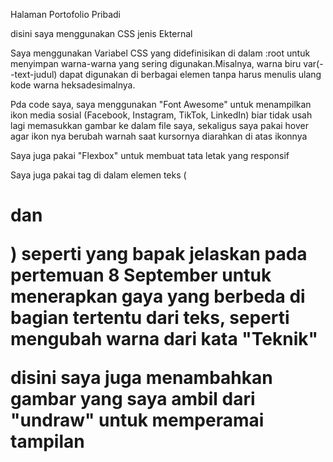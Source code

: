 Halaman Portofolio Pribadi

disini saya menggunakan CSS jenis Ekternal

Saya menggunakan Variabel CSS yang didefinisikan di dalam :root untuk menyimpan warna-warna yang sering digunakan.Misalnya, warna biru var(--text-judul) dapat digunakan di berbagai elemen tanpa harus menulis ulang kode warna heksadesimalnya.

Pda code saya, saya menggunakan "Font Awesome" untuk menampilkan ikon media sosial (Facebook, Instagram, TikTok, LinkedIn) biar tidak usah lagi memasukkan gambar ke dalam file saya, sekaligus saya pakai hover agar ikon nya berubah warnah saat kursornya diarahkan di atas ikonnya

Saya juga pakai "Flexbox" untuk membuat tata letak yang responsif 

Saya juga pakai tag <span> di dalam elemen teks (<h1> dan <p>) seperti yang bapak jelaskan pada pertemuan 8 September untuk menerapkan gaya yang berbeda di bagian tertentu dari teks, seperti mengubah warna dari kata "Teknik"

disini saya juga menambahkan gambar yang saya ambil dari "undraw" untuk memperamai tampilan